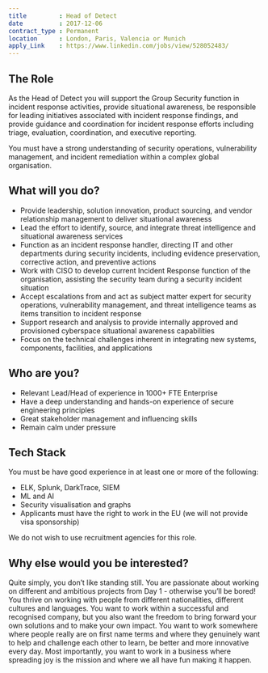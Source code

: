 ```yaml
---
title         : Head of Detect
date          : 2017-12-06
contract_type : Permanent
location      : London, Paris, Valencia or Munich
apply_Link    : https://www.linkedin.com/jobs/view/528052483/
---
```


## The Role
As the Head of Detect you will support the Group Security function in incident response activities, provide situational awareness, be responsible for leading initiatives associated with incident response findings, and provide guidance and coordination for incident response efforts including triage, evaluation, coordination, and executive reporting.

You must have a strong understanding of security operations, vulnerability management, and incident remediation within a complex global organisation.

## What will you do?

- Provide leadership, solution innovation, product sourcing, and vendor relationship management to deliver situational awareness
- Lead the effort to identify, source, and integrate threat intelligence and situational awareness services
- Function as an incident response handler, directing IT and other departments during security incidents, including evidence preservation, corrective action, and preventive actions
- Work with CISO to develop current Incident Response function of the organisation, assisting the security team during a security incident situation
- Accept escalations from and act as subject matter expert for security operations, vulnerability management, and threat intelligence teams as items transition to incident response
- Support research and analysis to provide internally approved and provisioned cyberspace situational awareness capabilities
- Focus on the technical challenges inherent in integrating new systems, components, facilities, and applications

## Who are you?

- Relevant Lead/Head of experience in 1000+ FTE Enterprise
- Have a deep understanding and hands-on experience of secure engineering principles
- Great stakeholder management and influencing skills
- Remain calm under pressure

## Tech Stack

You must be have good experience in at least one or more of the following:

- ELK, Splunk, DarkTrace, SIEM
- ML and AI
- Security visualisation and graphs
- Applicants must have the right to work in the EU (we will not provide visa sponsorship)

We do not wish to use recruitment agencies for this role.

## Why else would you be interested?

Quite simply, you don’t like standing still. You are passionate about working on different and ambitious projects from Day 1 - otherwise you’ll be bored! You thrive on working with people from different nationalities, different cultures and languages. You want to work within a successful and recognised company, but you also want the freedom to bring forward your own solutions and to make your own impact. You want to work somewhere where people really are on first name terms and where they genuinely want to help and challenge each other to learn, be better and more innovative every day. Most importantly, you want to work in a business where spreading joy is the mission and where we all have fun making it happen.